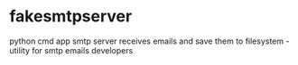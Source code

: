 # fakesmtpserver
python cmd app smtp server receives emails and save them to filesystem - utility for smtp emails developers 
